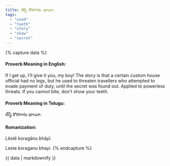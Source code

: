 ```yaml
---
title: లేస్తే కొరగాను భాయీ.
tags:
  - "used"
  - "teeth"
  - "story"
  - "show"
  - "secret"
---
```


{% capture data %}
#### Proverb Meaning in English:
If I get up, I'll give it you, my boy!
The story is that a certain custom house official had no legs, but he used to threaten travellers who attempted to evade payment of duty, until the secret was found out.
Applied to powerless threats.
If you cannot bite, don't show your teeth.

#### Proverb Meaning in Telugu:
లేస్తే కొరగాను భాయీ.

#### Romanization:
Lēstē koragānu bhāyī.

Leste koraganu bhayi.
{% endcapture %}

{{ data | markdownify }}

